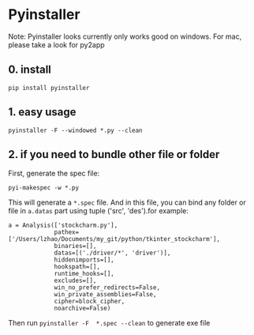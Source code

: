 # Pyinstaller

Note: Pyinstaller looks currently only works good on windows. For mac, please take a look for py2app

## 0. install

`pip install pyinstaller`

## 1. easy usage

`pyinstaller -F --windowed *.py --clean`

## 2. if you need to bundle other file or folder

First, generate the spec file:

`pyi-makespec -w *.py`

This will generate a `*.spec` file. And in this file, you can bind any folder or file in `a.datas` part using tuple ('src', 'des').for example:

```
a = Analysis(['stockcharm.py'],
             pathex=['/Users/lzhao/Documents/my_git/python/tkinter_stockcharm'],
             binaries=[],
             datas=[('./driver/*', 'driver')],
             hiddenimports=[],
             hookspath=[],
             runtime_hooks=[],
             excludes=[],
             win_no_prefer_redirects=False,
             win_private_assemblies=False,
             cipher=block_cipher,
             noarchive=False)
```

Then run `pyinstaller -F  *.spec --clean` to generate exe file